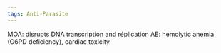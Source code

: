 ```yaml
---
tags: Anti-Parasite
---
```

MOA: disrupts DNA transcription and réplication
AE: hemolytic anemia (G6PD deficiency), cardiac toxicity